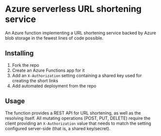 # Azure serverless URL shortening service

An Azure function implementing a URL shortening service backed by Azure blob storage 
in the fewest lines of code possible.

## Installing

1. Fork the repo
2. Create an Azure Functions app for it
3. Add an `X-Authorization` setting containing a shared key used for creating the short links
4. Add automated deployment from the repo


## Usage

The function provides a REST API for URL shortening, as well as the resolving itself.
All mutating operations (POST, PUT, DELETE) require the client providing an `X-Authorization` 
value that needs to match the setting configured server-side (that is, a shared key/secret).



